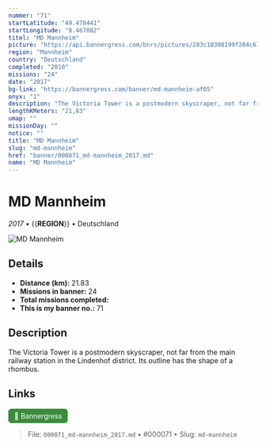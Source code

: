 ```yaml
---
nummer: "71"
startLatitude: "49.478441"
startLongitude: "8.467882"
titel: "MD Mannheim"
picture: "https://api.bannergress.com/bnrs/pictures/283c10308199f204c61fd64d8eccd3e7"
region: "Mannheim"
country: "Deutschland"
completed: "2010"
missions: "24"
date: "2017"
bg-link: "https://bannergress.com/banner/md-mannheim-af05"
onyx: "1"
description: "The Victoria Tower is a postmodern skyscraper, not far from the main railway station in the Lindenhof district.  Its outline has the shape of a rhombus."
lengthKMeters: "21,83"
umap: ""
missionDay: ""
notice: ""
title: "MD Mannheim"
slug: "md-mannheim"
href: "banner/000071_md-mannheim_2017.md"
name: "MD Mannheim"
---
```

# MD Mannheim

*2017* • {{__REGION__}} • Deutschland

![MD Mannheim](https://api.bannergress.com/bnrs/pictures/283c10308199f204c61fd64d8eccd3e7)



## Details
- **Distance (km):** 21.83
- **Missions in banner:** 24
- **Total missions completed:** 
- **This is my banner no.:** 71



## Description
The Victoria Tower is a postmodern skyscraper, not far from the main railway station in the Lindenhof district.  Its outline has the shape of a rhombus.



## Links
<a href="https://bannergress.com/banner/md-mannheim-af05" target="_blank" style="display:inline-block;margin-right:8px;padding:6px 12px;background:#3c8b3c;color:#fff;text-decoration:none;border-radius:6px;">🔗 Bannergress</a>



> File: `000071_md-mannheim_2017.md` • #000071 • Slug: `md-mannheim`

